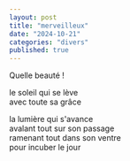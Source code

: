 ```yaml
---
layout: post
title: "merveilleux"
date: "2024-10-21"
categories: "divers"
published: true
---
```



Quelle beauté !  

le soleil qui se lève  
avec toute sa grâce  

la lumière qui s'avance  
avalant tout sur son passage  
ramenant tout dans son ventre  
pour incuber le jour  
